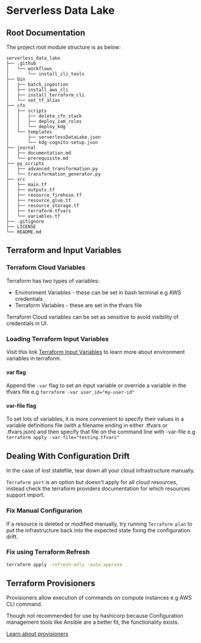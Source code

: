 # Serverless Data Lake

## Root Documentation

The project root module structure is as below:

```
serverless_data_lake 
├── .github
│   └── workflows
│       └── install_cli_tools
├── bin
│   ├── batch_ingestion
│   ├── install_aws_cli
│   ├── install_terraform_cli
│   └── set_tf_alias
├── cfn
│   ├── scripts
│   │   ├── delete_cfn_stack
│   │   ├── deploy_iam_roles
│   │   └── deploy_kdg
│   └── templates
│       ├── serverlessDataLake.json
│       └── kdg-cognito-setup.json
├── journal
│   ├── documentation.md
│   └── prerequisite.md
├── py_scripts
│   ├── advanced_transformation.py
│   └── transformation_generator.py
├── src
│   ├── main.tf
│   ├── outputs.tf
│   ├── resource_firehose.tf
│   ├── resource_glue.tf
│   ├── resource_storage.tf
│   ├── terraform.tfvars
│   └── variables.tf
├── .gitignore
├── LICENSE
└── README.md
```

## Terraform and Input Variables

### Terraform Cloud Variables

Terraform has two types of variables:

- Environment Variables - these can be set in bash terminal e.g AWS credentials
- Terraform Variables - these are set in the tfvars file

Terraform Cloud variables can be set as sensitive to avoid visibility of credentials in UI.

### Loading Terraform Input Variables

Visit this link [Terraform Input Variables](https://developer.hashicorp.com/terraform/language/values/variables) to learn more about environment variables in terraform.

#### var flag

Append the `-var` flag to set an input variable or override a variable in the tfvars file e.g `terraform -var user_id="my-user-id"`

#### var-file flag

To set lots of variables, it is more convenient to specify their values in a variable definitions file (with a filename ending in either .tfvars or .tfvars.json) and then specify that file on the command line with -var-file e.g `terraform apply -var-file="testing.tfvars"`

## Dealing With Configuration Drift

In the case of lost statefile, tear down all your cloud infrastructure manually.

`Terraform port` is an option but doesn't apply for all cloud resources, instead check the terraform providers documentation for which resources support import.

### Fix Manual Configurarion

If a resource is deleted or modified manually, try running `Terraform plan` to put the infrastructure back into the expected state fixing the configuration drift.

### Fix using Terraform Refresh

```sh
terraform apply -refresh-only -auto-approve
```

## Terraform Provisioners

Provisioners allow execution of commands on compute instances e.g AWS CLI command.

Though not recommended for use by hashicorp because Configuration management tools like Ansible are a better fit, the functionality exists.

[Learn about provisioners](https://developer.hashicorp.com/terraform/language/resources/provisioners/syntax)
